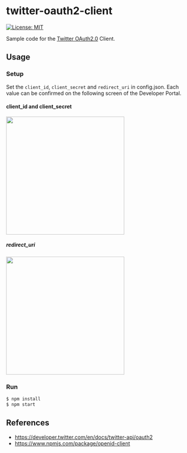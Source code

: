 # twitter-oauth2-client
[![License: MIT](https://img.shields.io/badge/License-MIT-blue.svg)](https://opensource.org/licenses/MIT)

Sample code for the [Twitter OAuth2.0](https://developer.twitter.com/en/docs/authentication/oauth-2-0/authorization-code) Client.
## Usage
### Setup 
Set the ``client_id``, ``client_secret`` and ``redirect_uri`` in config.json.
Each value can be confirmed on the following screen of the Developer Portal.
#### client_id and client_secret
<img src="https://user-images.githubusercontent.com/33596117/146667830-260b6df0-0030-4f7e-af2d-0703e38e072d.png" width="320px">

##### redirect_uri
<img src="https://user-images.githubusercontent.com/33596117/146667853-a3bedbd9-417e-47a4-b6fa-08c627252855.png" width="320px">

### Run
  ```sh
  $ npm install
  $ npm start 
  ```

## References
- https://developer.twitter.com/en/docs/twitter-api/oauth2
- https://www.npmjs.com/package/openid-client
